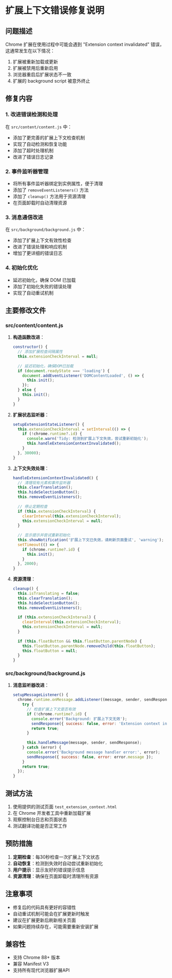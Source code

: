 # 扩展上下文错误修复说明

## 问题描述

Chrome 扩展在使用过程中可能会遇到 "Extension context invalidated" 错误，这通常发生在以下情况：

1. 扩展被重新加载或更新
2. 扩展被禁用后重新启用
3. 浏览器重启后扩展状态不一致
4. 扩展的 background script 被意外终止

## 修复内容

### 1. 改进错误检测和处理

在 `src/content/content.js` 中：

- 添加了更完善的扩展上下文检查机制
- 实现了自动检测和恢复功能
- 添加了超时处理机制
- 改进了错误日志记录

### 2. 事件监听器管理

- 将所有事件监听器绑定到实例属性，便于清理
- 添加了 `removeEventListeners()` 方法
- 添加了 `cleanup()` 方法用于资源清理
- 在页面卸载时自动清理资源

### 3. 消息通信改进

在 `src/background/background.js` 中：

- 添加了扩展上下文有效性检查
- 改进了错误处理和响应机制
- 增加了更详细的错误日志

### 4. 初始化优化

- 延迟初始化，确保 DOM 已加载
- 添加了初始化失败的错误处理
- 实现了自动重试机制

## 主要修改文件

### src/content/content.js

1. **构造函数改进**：
   ```javascript
   constructor() {
     // 添加扩展检查间隔属性
     this.extensionCheckInterval = null;
     
     // 延迟初始化，确保DOM已加载
     if (document.readyState === 'loading') {
       document.addEventListener('DOMContentLoaded', () => {
         this.init();
       });
     } else {
       this.init();
     }
   }
   ```

2. **扩展状态监听器**：
   ```javascript
   setupExtensionStateListener() {
     this.extensionCheckInterval = setInterval(() => {
       if (!chrome.runtime?.id) {
         console.warn('Tidy: 检测到扩展上下文失效，尝试重新初始化');
         this.handleExtensionContextInvalidated();
       }
     }, 30000);
   }
   ```

3. **上下文失效处理**：
   ```javascript
   handleExtensionContextInvalidated() {
     // 清理现有元素和事件监听器
     this.clearTranslation();
     this.hideSelectionButton();
     this.removeEventListeners();
     
     // 停止定期检查
     if (this.extensionCheckInterval) {
       clearInterval(this.extensionCheckInterval);
       this.extensionCheckInterval = null;
     }
     
     // 显示提示并尝试重新初始化
     this.showNotification('扩展上下文已失效，请刷新页面重试', 'warning');
     setTimeout(() => {
       if (chrome.runtime?.id) {
         this.init();
       }
     }, 2000);
   }
   ```

4. **资源清理**：
   ```javascript
   cleanup() {
     this.isTranslating = false;
     this.clearTranslation();
     this.hideSelectionButton();
     this.removeEventListeners();
     
     if (this.extensionCheckInterval) {
       clearInterval(this.extensionCheckInterval);
       this.extensionCheckInterval = null;
     }
     
     if (this.floatButton && this.floatButton.parentNode) {
       this.floatButton.parentNode.removeChild(this.floatButton);
       this.floatButton = null;
     }
   }
   ```

### src/background/background.js

1. **消息监听器改进**：
   ```javascript
   setupMessageListener() {
     chrome.runtime.onMessage.addListener((message, sender, sendResponse) => {
       try {
         // 检查扩展上下文是否有效
         if (!chrome.runtime?.id) {
           console.error('Background: 扩展上下文无效');
           sendResponse({ success: false, error: 'Extension context invalidated' });
           return true;
         }
         
         this.handleMessage(message, sender, sendResponse);
       } catch (error) {
         console.error('Background message handler error:', error);
         sendResponse({ success: false, error: error.message });
       }
       return true;
     });
   }
   ```

## 测试方法

1. 使用提供的测试页面 `test_extension_context.html`
2. 在 Chrome 开发者工具中重新加载扩展
3. 观察控制台日志和页面状态
4. 测试翻译功能是否正常工作

## 预防措施

1. **定期检查**：每30秒检查一次扩展上下文状态
2. **自动恢复**：检测到失效时自动尝试重新初始化
3. **用户提示**：显示友好的错误提示信息
4. **资源清理**：确保在页面卸载时清理所有资源

## 注意事项

- 修复后的代码具有更好的容错性
- 自动重试机制可能会在扩展更新时触发
- 建议在扩展更新后刷新相关页面
- 如果问题持续存在，可能需要重新安装扩展

## 兼容性

- 支持 Chrome 88+ 版本
- 兼容 Manifest V3
- 支持所有现代浏览器扩展API
